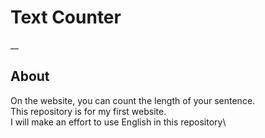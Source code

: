 # Text Counter
__
## About
On the website, you can count the length of your sentence.\
This repository is for my first website.\
I will make an effort to use English in this repository\
